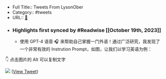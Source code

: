 - Full Title:: Tweets From LysonOber
- Category:: #tweets
- URL:: [🔗](https://twitter.com/lyson_ober)
- ### Highlights first synced by #Readwise [[October 19th, 2023]]
    - 使用 GPT-4 语音 🎧 来帮助自己掌握一门外语！通过广泛研究，我发现了一个非常有效的 Instrution Prompt，如图，让我们以学习英语为例：

👇 点击图片的 Alt 可以复制文字 

![](https://pbs.twimg.com/media/F8wZ2fdaMAAA2Sw.jpg) ([View Tweet](https://twitter.com/lyson_ober/status/1714774354763104642))
